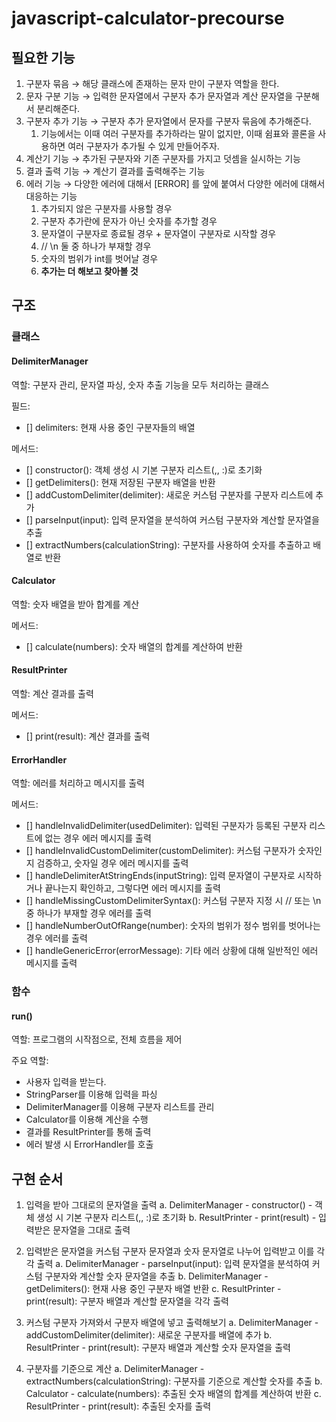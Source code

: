 # javascript-calculator-precourse

## 필요한 기능

1. 구분자 묶음 → 해당 클래스에 존재하는 문자 만이 구분자 역할을 한다.
2. 문자 구분 기능 → 입력한 문자열에서 구분자 추가 문자열과 계산 문자열을 구분해서 분리해준다.
3. 구분자 추가 기능 → 구분자 추가 문자열에서 문자를 구분자 묶음에 추가해준다.
   1. 기능에서는 이때 여러 구분자를 추가하라는 말이 없지만, 이때 쉼표와 콜론을 사용하면 여러 구분자가 추가될 수 있게 만들어주자.
4. 계산기 기능 → 추가된 구분자와 기존 구분자를 가지고 덧셈을 실시하는 기능
5. 결과 출력 기능 → 계산기 결과를 출력해주는 기능
6. 에러 기능 → 다양한 에러에 대해서 [ERROR] 를 앞에 붙여서 다양한 에러에 대해서 대응하는 기능
   1. 추가되지 않은 구분자를 사용할 경우
   2. 구분자 추가란에 문자가 아닌 숫자를 추가할 경우
   3. 문자열이 구분자로 종료될 경우 + 문자열이 구분자로 시작할 경우
   4. // \n 둘 중 하나가 부재할 경우
   5. 숫자의 범위가 int를 벗어날 경우
   6. **추가는 더 해보고 찾아볼 것**

## 구조

### 클래스

#### DelimiterManager

역할: 구분자 관리, 문자열 파싱, 숫자 추출 기능을 모두 처리하는 클래스

필드:

- [] delimiters: 현재 사용 중인 구분자들의 배열

메서드:

- [] constructor(): 객체 생성 시 기본 구분자 리스트(,, :)로 초기화
- [] getDelimiters(): 현재 저장된 구분자 배열을 반환
- [] addCustomDelimiter(delimiter): 새로운 커스텀 구분자를 구분자 리스트에 추가
- [] parseInput(input): 입력 문자열을 분석하여 커스텀 구분자와 계산할 문자열을 추출
- [] extractNumbers(calculationString): 구분자를 사용하여 숫자를 추출하고 배열로 반환

#### Calculator

역할: 숫자 배열을 받아 합계를 계산

메서드:

- [] calculate(numbers): 숫자 배열의 합계를 계산하여 반환

#### ResultPrinter

역할: 계산 결과를 출력

메서드:

- [] print(result): 계산 결과를 출력

#### ErrorHandler

역할: 에러를 처리하고 메시지를 출력

메서드:

- [] handleInvalidDelimiter(usedDelimiter): 입력된 구분자가 등록된 구분자 리스트에 없는 경우 에러 메시지를 출력
- [] handleInvalidCustomDelimiter(customDelimiter): 커스텀 구분자가 숫자인지 검증하고, 숫자일 경우 에러 메시지를 출력
- [] handleDelimiterAtStringEnds(inputString): 입력 문자열이 구분자로 시작하거나 끝나는지 확인하고, 그렇다면 에러 메시지를 출력
- [] handleMissingCustomDelimiterSyntax(): 커스텀 구분자 지정 시 // 또는 \n 중 하나가 부재할 경우 에러를 출력
- [] handleNumberOutOfRange(number): 숫자의 범위가 정수 범위를 벗어나는 경우 에러를 출력
- [] handleGenericError(errorMessage): 기타 에러 상황에 대해 일반적인 에러 메시지를 출력

### 함수

#### run()

역할: 프로그램의 시작점으로, 전체 흐름을 제어

주요 역할:

- 사용자 입력을 받는다.
- StringParser를 이용해 입력을 파싱
- DelimiterManager를 이용해 구분자 리스트를 관리
- Calculator를 이용해 계산을 수행
- 결과를 ResultPrinter를 통해 출력
- 에러 발생 시 ErrorHandler를 호출

## 구현 순서

1. 입력을 받아 그대로의 문자열을 출력
   a. DelimiterManager - constructor() - 객체 생성 시 기본 구분자 리스트(,, :)로 초기화
   b. ResultPrinter - print(result) - 입력받은 문자열을 그대로 출력

2. 입력받은 문자열을 커스텀 구분자 문자열과 숫자 문자열로 나누어 입력받고 이를 각각 출력
   a. DelimiterManager - parseInput(input): 입력 문자열을 분석하여 커스텀 구분자와 계산할 숫자 문자열을 추출
   b. DelimiterManager - getDelimiters(): 현재 사용 중인 구분자 배열 반환
   c. ResultPrinter - print(result): 구분자 배열과 계산할 문자열을 각각 출력

3. 커스텀 구분자 가져와서 구분자 배열에 넣고 출력해보기
   a. DelimiterManager - addCustomDelimiter(delimiter): 새로운 구분자를 배열에 추가
   b. ResultPrinter - print(result): 구분자 배열과 계산할 숫자 문자열을 출력

4. 구분자를 기준으로 계산
   a. DelimiterManager - extractNumbers(calculationString): 구분자를 기준으로 계산할 숫자를 추출
   b. Calculator - calculate(numbers): 추출된 숫자 배열의 합계를 계산하여 반환
   c. ResultPrinter - print(result): 추출된 숫자를 출력
